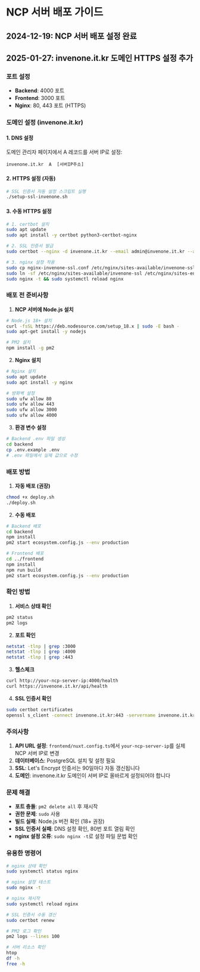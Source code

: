 # NCP 서버 배포 가이드

## 2024-12-19: NCP 서버 배포 설정 완료
## 2025-01-27: invenone.it.kr 도메인 HTTPS 설정 추가

### 포트 설정
- **Backend**: 4000 포트
- **Frontend**: 3000 포트
- **Nginx**: 80, 443 포트 (HTTPS)

### 도메인 설정 (invenone.it.kr)

#### 1. DNS 설정
도메인 관리자 페이지에서 A 레코드를 서버 IP로 설정:
```
invenone.it.kr  A  [서버IP주소]
```

#### 2. HTTPS 설정 (자동)
```bash
# SSL 인증서 자동 설정 스크립트 실행
./setup-ssl-invenone.sh
```

#### 3. 수동 HTTPS 설정
```bash
# 1. certbot 설치
sudo apt update
sudo apt install -y certbot python3-certbot-nginx

# 2. SSL 인증서 발급
sudo certbot --nginx -d invenone.it.kr --email admin@invenone.it.kr --agree-tos --non-interactive

# 3. nginx 설정 적용
sudo cp nginx-invenone-ssl.conf /etc/nginx/sites-available/invenone-ssl
sudo ln -sf /etc/nginx/sites-available/invenone-ssl /etc/nginx/sites-enabled/
sudo nginx -t && sudo systemctl reload nginx
```

### 배포 전 준비사항

1. **NCP 서버에 Node.js 설치**
```bash
# Node.js 18+ 설치
curl -fsSL https://deb.nodesource.com/setup_18.x | sudo -E bash -
sudo apt-get install -y nodejs

# PM2 설치
npm install -g pm2
```

2. **Nginx 설치**
```bash
# Nginx 설치
sudo apt update
sudo apt install -y nginx

# 방화벽 설정
sudo ufw allow 80
sudo ufw allow 443
sudo ufw allow 3000
sudo ufw allow 4000
```

3. **환경 변수 설정**
```bash
# Backend .env 파일 생성
cd backend
cp .env.example .env
# .env 파일에서 실제 값으로 수정
```

### 배포 방법

1. **자동 배포 (권장)**
```bash
chmod +x deploy.sh
./deploy.sh
```

2. **수동 배포**
```bash
# Backend 배포
cd backend
npm install
pm2 start ecosystem.config.js --env production

# Frontend 배포
cd ../frontend
npm install
npm run build
pm2 start ecosystem.config.js --env production
```

### 확인 방법

1. **서비스 상태 확인**
```bash
pm2 status
pm2 logs
```

2. **포트 확인**
```bash
netstat -tlnp | grep :3000
netstat -tlnp | grep :4000
netstat -tlnp | grep :443
```

3. **헬스체크**
```bash
curl http://your-ncp-server-ip:4000/health
curl https://invenone.it.kr/api/health
```

4. **SSL 인증서 확인**
```bash
sudo certbot certificates
openssl s_client -connect invenone.it.kr:443 -servername invenone.it.kr
```

### 주의사항

1. **API URL 설정**: `frontend/nuxt.config.ts`에서 `your-ncp-server-ip`를 실제 NCP 서버 IP로 변경
2. **데이터베이스**: PostgreSQL 설치 및 설정 필요
3. **SSL**: Let's Encrypt 인증서는 90일마다 자동 갱신됩니다
4. **도메인**: invenone.it.kr 도메인이 서버 IP로 올바르게 설정되어야 합니다

### 문제 해결

- **포트 충돌**: `pm2 delete all` 후 재시작
- **권한 문제**: `sudo` 사용
- **빌드 실패**: Node.js 버전 확인 (18+ 권장)
- **SSL 인증서 실패**: DNS 설정 확인, 80번 포트 열림 확인
- **nginx 설정 오류**: `sudo nginx -t`로 설정 파일 문법 확인

### 유용한 명령어

```bash
# nginx 상태 확인
sudo systemctl status nginx

# nginx 설정 테스트
sudo nginx -t

# nginx 재시작
sudo systemctl reload nginx

# SSL 인증서 수동 갱신
sudo certbot renew

# PM2 로그 확인
pm2 logs --lines 100

# 서버 리소스 확인
htop
df -h
free -h
``` 